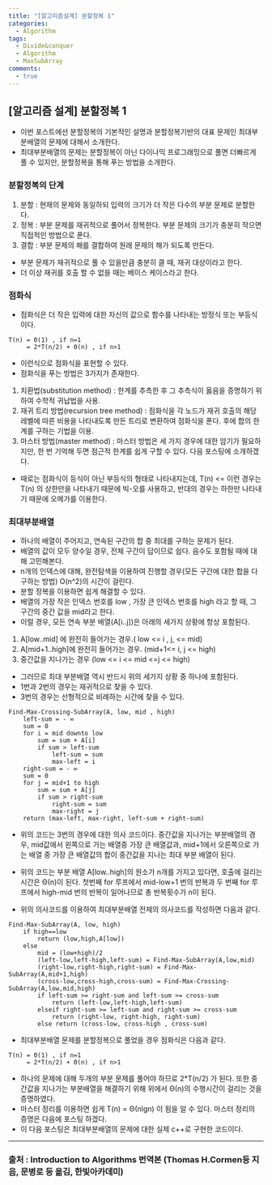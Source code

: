 ```yaml
---
title: "[알고리즘설계] 분할정복 1"
categories:
  - Algorithm
tags:
  - Divide&conquer
  - Algorithm
  - MaxSubArray
comments:
  - true
---
```


## [알고리즘 설계] 분할정복 1
* 이번 포스트에선 분할정복의 기본적인 설명과 분할정복기반의 대표 문제인 최대부분배열의 문제에 대해서 소개한다.
* 최대부분배열의 문제는 분할정복이 아닌 다이나믹 프로그래밍으로 풀면 더빠르게 풀 수 있지만, 분할정복을 통해 푸는 방법을 소개한다.
  
### 분할정복의 단계
1. 분할 : 현재의 문제와 동일하되 입력의 크기가 더 작은 다수의 부분 문제로 분할한다.
2. 정복 : 부분 문제를 재귀적으로 풀어서 정복한다. 부분 문제의 크기가 충분히 작으면 직접적인 방법으로 푼다.
3. 결합 : 부분 문제의 해를 결합하여 원래 문제의 해가 되도록 만든다.

* 부분 문제가 재귀적으로 풀 수 있을만큼 충분히 클 때, 재귀 대상이라고 한다.
* 더 이상 재귀를 호출 할 수 없을 때는 베이스 케이스라고 한다.

### 점화식
* 점화식은 더 작은 입력에 대한 자신의 값으로 함수를 나타내는 방정식 또는 부등식이다.

```
T(n) = Θ(1) , if n=1
     = 2*T(n/2) + Θ(n) , if n>1
```
* 이런식으로 점화식을 표현할 수 있다.
* 점화식을 푸는 방법은 3가지가 존재한다.

1. 치환법(substitution method) : 한계를 추측한 후 그 추측식이 옳음을 증명하기 위하여 수학적 귀납법을 사용.
2. 재귀 트리 방법(recursion tree method) : 점화식을 각 노드가 재귀 호출의 해당 레벨에 따른 비용을 나타내도록 만든 트리로 변환하여 점화식을 푼다. 후에 합의 한계를 구하는 기법을 이용.
3. 마스터 방법(master method) : 마스터 방법은 세 가지 경우에 대한 암기가 필요하지만, 한 번 기억해 두면 점근적 한계를 쉽게 구할 수 있다. 다음 포스팅에 소개하겠다.

* 때로는 점화식이 등식이 아닌 부등식의 형태로 나타내지는데, T(n) <= 이런 경우는 T(n) 의 상한만을 나타내기 때문에 빅-오를 사용하고, 반대의 경우는 하한만 나타내기 때문에 오메가를 이용한다.

### 최대부분배열
* 하나의 배열이 주어지고, 연속된 구간의 합 중 최대를 구하는 문제가 된다.
* 배열의 값이 모두 양수일 경우, 전체 구간이 답이므로 쉽다. 음수도 포함될 때에 대해 고민해본다.
* n개의 인덱스에 대해, 완전탐색을 이용하여 진행할 경우(모든 구간에 대한 합을 다 구하는 방법) O(n^2)의 시간이 걸린다.
* 분할 정복을 이용하면 쉽게 해결할 수 있다.
* 배열의 가장 작은 인덱스 번호를 low , 가장 큰 인덱스 번호를 high 라고 할 때, 그 구간의 중간 값을 mid라고 한다.
* 이럴 경우, 모든 연속 부분 배열(A[i..j])은 아래의 세가지 상황에 항상 포함된다.
  
1. A[low..mid] 에 완전히 들어가는 경우.( low <= i , j, <= mid)
2. A[mid+1..high]에 완전히 들어가는 경우. (mid+1<= i, j <= high)
3. 중간값을 지나가는 경우 (low <= i <= mid <=j <= high)

* 그러므로 최대 부분배열 역시 반드시 위의 세가지 상황 중 하나에 포함된다.
* 1번과 2번의 경우는 재귀적으로 찾을 수 있다.
* 3번의 경우는 선형적으로 비례하는 시간에 찾을 수 있다.

```
Find-Max-Crossing-SubArray(A, low, mid , high)
    left-sum = - ∞
    sum = 0
    for i = mid downto low
        sum = sum + A[i]
        if sum > left-sum
            left-sum = sum
            max-left = i
    right-sum = - ∞
    sum = 0
    for j = mid+1 to high
        sum = sum + A[j]
        if sum > right-sum
            right-sum = sum
            max-right = j
    return (max-left, max-right, left-sum + right-sum)
```
* 위의 코드는 3번의 경우에 대한 의사 코드이다. 중간값을 지나가는 부분배열의 경우, mid값에서 왼쪽으로 가는 배열중 가장 큰 배열값과, mid+1에서 오른쪽으로 가는 배열 중 가장 큰 배열값의 합이 중간값을 지나는 최대 부분 배열이 된다.

* 위의 코드는 부분 배열 A[low..high]의 원소가 n개를 가지고 있다면, 호출에 걸리는 시간은 Θ(n)이 된다. 첫번째 for 루프에서 mid-low+1 번의 반복과 두 번째 for 루프에서 high-mid 번의 반복이 일어나므로 총 반복횟수가 n이 된다.

* 위의 의사코드를 이용하여 최대부분배열 전체의 의사코드를 작성하면 다음과 같다.
```
Find-Max-SubArray(A, low, high)
    if high==low
        return (low,high,A[low])
    else
        mid = (low+high)/2
        (left-low,left-high,left-sum) = Find-Max-SubArray(A,low,mid)
        (right-low,right-high,right-sum) = Find-Max-SubArray(A,mid+1,high)
        (cross-low,cross-high,cross-sum) = Find-Max-Crossing-SubArray(A,low,mid,high)
        if left-sum >= right-sum and left-sum >= cross-sum
            return (left-low,left-high,left-sum)
        elseif right-sum >= left-sum and right-sum >= cross-sum
            return (right-low, right-high, right-sum)
        else return (cross-low, cross-high , cross-sum)
```

* 최대부분배열 문제를 분할정복으로 풀었을 경우 점화식은 다음과 같다.
```
T(n) = Θ(1) , if n=1
     = 2*T(n/2) + Θ(n) , if n>1
```

* 하나의 문제에 대해 두개의 부분 문제를 풀어야 하므로 2*T(n/2) 가 된다. 또한 중간값을 지나가는 부분배열을 해결하기 위해 위에서 Θ(n)의 수행시간이 걸리는 것을 증명하였다. 
* 마스터 정리를 이용하면 쉽게 T(n) = Θ(nlgn) 이 됨을 알 수 있다. 마스터 정리의 증명은 다음에 포스팅 하겠다.
* 이 다음 포스팅은 최대부분배열의 문제에 대한 실제 c++로 구현한 코드이다.

---
### 출처 : Introduction to Algorithms 번역본 (Thomas H.Cormen등 지음, 문병로 등 옮김, 한빛아카데미) 

